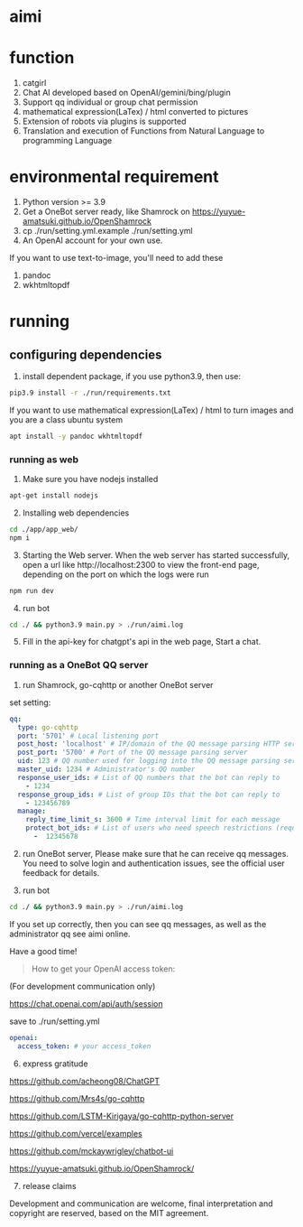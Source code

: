 # aimi

# function

1. catgirl
2. Chat AI developed based on OpenAI/gemini/bing/plugin
3. Support qq individual or group chat permission
4. mathematical expression(LaTex) / html converted to pictures
5. Extension of robots via plugins is supported
6. Translation and execution of Functions from Natural Language to programming Language

# environmental requirement

1. Python version >= 3.9
2. Get a OneBot server ready, like Shamrock on https://yuyue-amatsuki.github.io/OpenShamrock
3. cp ./run/setting.yml.example ./run/setting.yml
4. An OpenAI account for your own use.

If you want to use text-to-image, you'll need to add these

1. pandoc
2. wkhtmltopdf

# running

## configuring dependencies


1. install dependent package, if you use python3.9, then use:

```bash
pip3.9 install -r ./run/requirements.txt
```

If you want to use mathematical expression(LaTex) / html to turn images and you are a class ubuntu system

```bash
apt install -y pandoc wkhtmltopdf
```


### running as web


1. Make sure you have nodejs installed

```bash
apt-get install nodejs
```

2. Installing web dependencies

```bash
cd ./app/app_web/
npm i
```

3. Starting the Web server. When the web server has started successfully, open a url like http://localhost:2300 to view the front-end page, depending on the port on which the logs were run

```bash
npm run dev
```

4. run bot

```bash
cd ./ && python3.9 main.py > ./run/aimi.log
```

5. Fill in the api-key for chatgpt's api in the web page, Start a chat.


### running as a OneBot QQ server 

1. run Shamrock, go-cqhttp or another OneBot server

set setting:

```yaml
qq:
  type: go-cqhttp
  port: '5701' # Local listening port
  post_host: 'localhost' # IP/domain of the QQ message parsing HTTP server
  post_port: '5700' # Port of the QQ message parsing server
  uid: 123 # QQ number used for logging into the QQ message parsing server, which is the bot's own QQ number.
  master_uid: 1234 # Administrator's QQ number
  response_user_ids: # List of QQ numbers that the bot can reply to
    - 1234
  response_group_ids: # List of group IDs that the bot can reply to
    - 123456789
  manage: 
    reply_time_limit_s: 3600 # Time interval limit for each message
    protect_bot_ids: # List of users who need speech restrictions (requires administrator permissions)
      -  12345678
```

2. run OneBot server, Please make sure that he can receive qq messages. You need to solve login and authentication issues, see the official user feedback for details.


3. run bot

```bash
cd ./ && python3.9 main.py > ./run/aimi.log
```


If you set up correctly, then you can see qq messages, as well as the administrator qq see aimi online.

Have a good time!



> How to get your OpenAI access token:

(For development communication only)

https://chat.openai.com/api/auth/session

save to ./run/setting.yml

```yaml
openai:
  access_token: # your access_token
```

6. express gratitude

https://github.com/acheong08/ChatGPT

https://github.com/Mrs4s/go-cqhttp

https://github.com/LSTM-Kirigaya/go-cqhttp-python-server

https://github.com/vercel/examples

https://github.com/mckaywrigley/chatbot-ui

https://yuyue-amatsuki.github.io/OpenShamrock/

7. release claims

Development and communication are welcome, final interpretation and copyright are reserved, based on the MIT agreement.
